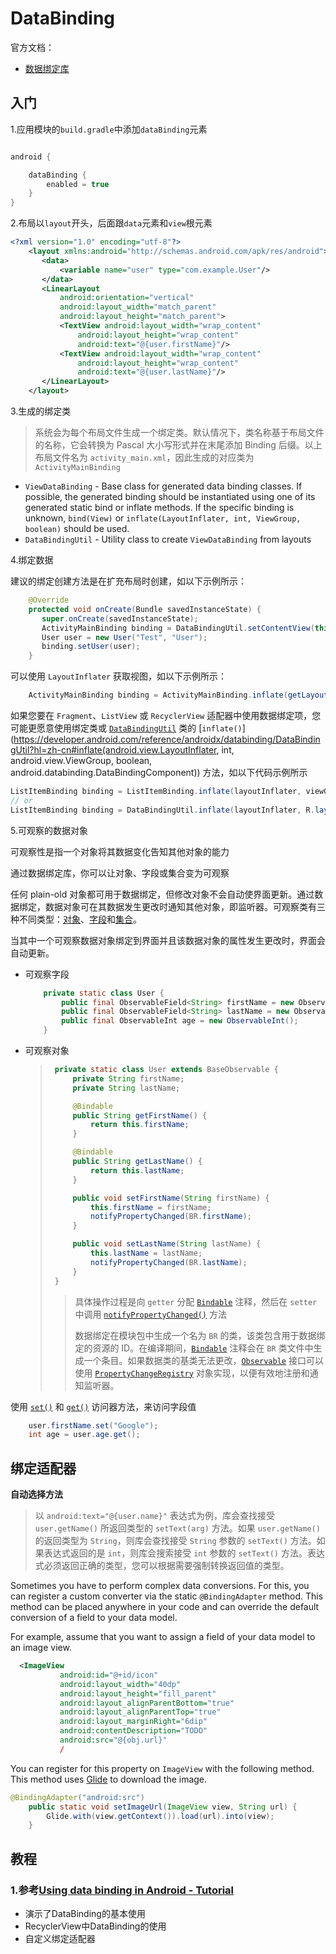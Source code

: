 # DataBinding

官方文档：

+ [数据绑定库](https://developer.android.com/topic/libraries/data-binding)



## 入门

1.应用模块的`build.gradle`中添加`dataBinding`元素

```groovy

android {

    dataBinding {
        enabled = true
    }
}
```

2.布局以`layout`开头，后面跟`data`元素和`view`根元素

```xml
<?xml version="1.0" encoding="utf-8"?>
    <layout xmlns:android="http://schemas.android.com/apk/res/android">
       <data>
           <variable name="user" type="com.example.User"/>
       </data>
       <LinearLayout
           android:orientation="vertical"
           android:layout_width="match_parent"
           android:layout_height="match_parent">
           <TextView android:layout_width="wrap_content"
               android:layout_height="wrap_content"
               android:text="@{user.firstName}"/>
           <TextView android:layout_width="wrap_content"
               android:layout_height="wrap_content"
               android:text="@{user.lastName}"/>
       </LinearLayout>
    </layout>
```

3.生成的绑定类

> 系统会为每个布局文件生成一个绑定类。默认情况下，类名称基于布局文件的名称，它会转换为 Pascal 大小写形式并在末尾添加 Binding 后缀。以上布局文件名为 `activity_main.xml`，因此生成的对应类为 `ActivityMainBinding`

+ `ViewDataBinding` - Base class for generated data binding classes. If possible, the generated binding should be instantiated using one of its generated static bind or inflate methods. If the specific binding is unknown, `bind(View)` or `inflate(LayoutInflater, int, ViewGroup, boolean)` should be used.
+ `DataBindingUtil` - Utility class to create `ViewDataBinding` from layouts



4.绑定数据

建议的绑定创建方法是在扩充布局时创建，如以下示例所示：

```java
    @Override
    protected void onCreate(Bundle savedInstanceState) {
       super.onCreate(savedInstanceState);
       ActivityMainBinding binding = DataBindingUtil.setContentView(this, R.layout.activity_main);
       User user = new User("Test", "User");
       binding.setUser(user);
    }
```

可以使用 `LayoutInflater` 获取视图，如以下示例所示：

```java
    ActivityMainBinding binding = ActivityMainBinding.inflate(getLayoutInflater());
```

如果您要在 `Fragment`、`ListView` 或 `RecyclerView` 适配器中使用数据绑定项，您可能更愿意使用绑定类或 [`DataBindingUtil`](https://developer.android.com/reference/androidx/databinding/DataBindingUtil?hl=zh-cn) 类的 [`inflate()`](https://developer.android.com/reference/androidx/databinding/DataBindingUtil?hl=zh-cn#inflate(android.view.LayoutInflater, int, android.view.ViewGroup, boolean, android.databinding.DataBindingComponent)) 方法，如以下代码示例所示

```java
ListItemBinding binding = ListItemBinding.inflate(layoutInflater, viewGroup, false);
// or
ListItemBinding binding = DataBindingUtil.inflate(layoutInflater, R.layout.list_item, viewGroup, false);
```



5.可观察的数据对象

可观察性是指一个对象将其数据变化告知其他对象的能力

通过数据绑定库，你可以让对象、字段或集合变为可观察

任何 plain-old 对象都可用于数据绑定，但修改对象不会自动使界面更新。通过数据绑定，数据对象可在其数据发生更改时通知其他对象，即监听器。可观察类有三种不同类型：[对象](https://developer.android.com/topic/libraries/data-binding/observability?hl=zh-cn#observable_objects)、[字段](https://developer.android.com/topic/libraries/data-binding/observability?hl=zh-cn#observable_fields)和[集合](https://developer.android.com/topic/libraries/data-binding/observability?hl=zh-cn#observable_collections)。

当其中一个可观察数据对象绑定到界面并且该数据对象的属性发生更改时，界面会自动更新。

+ 可观察字段

  ```java
      private static class User {
          public final ObservableField<String> firstName = new ObservableField<>();
          public final ObservableField<String> lastName = new ObservableField<>();
          public final ObservableInt age = new ObservableInt();
      }
  ```

  

+ 可观察对象

  > ```java
  >  private static class User extends BaseObservable {
  >      private String firstName;
  >      private String lastName;
  > 
  >      @Bindable
  >      public String getFirstName() {
  >          return this.firstName;
  >      }
  > 
  >      @Bindable
  >      public String getLastName() {
  >          return this.lastName;
  >      }
  > 
  >      public void setFirstName(String firstName) {
  >          this.firstName = firstName;
  >          notifyPropertyChanged(BR.firstName);
  >      }
  > 
  >      public void setLastName(String lastName) {
  >          this.lastName = lastName;
  >          notifyPropertyChanged(BR.lastName);
  >      }
  >  }
  > ```
  >
  > > 具体操作过程是向 `getter` 分配 [`Bindable`](https://developer.android.com/reference/android/databinding/Bindable?hl=zh-cn) 注释，然后在 `setter` 中调用 [`notifyPropertyChanged()`](https://developer.android.com/reference/android/databinding/BaseObservable?hl=zh-cn#notifypropertychanged) 方法
  > >
  > > 数据绑定在模块包中生成一个名为 `BR` 的类，该类包含用于数据绑定的资源的 ID。在编译期间，[`Bindable`](https://developer.android.com/reference/android/databinding/Bindable?hl=zh-cn) 注释会在 `BR` 类文件中生成一个条目。如果数据类的基类无法更改，[`Observable`](https://developer.android.com/reference/android/databinding/Observable?hl=zh-cn) 接口可以使用 [`PropertyChangeRegistry`](https://developer.android.com/reference/android/databinding/PropertyChangeRegistry?hl=zh-cn) 对象实现，以便有效地注册和通知监听器。



使用 [`set()`](https://developer.android.com/reference/android/databinding/ObservableField?hl=zh-cn#set) 和 [`get()`](https://developer.android.com/reference/android/databinding/ObservableField?hl=zh-cn#get) 访问器方法，来访问字段值

```java
    user.firstName.set("Google");
    int age = user.age.get();
```



## 绑定适配器

**自动选择方法**

> 以 `android:text="@{user.name}"` 表达式为例，库会查找接受 `user.getName()` 所返回类型的 `setText(arg)` 方法。如果 `user.getName()` 的返回类型为 `String`，则库会查找接受 `String` 参数的 `setText()` 方法。如果表达式返回的是 `int`，则库会搜索接受 `int` 参数的 `setText()` 方法。表达式必须返回正确的类型，您可以根据需要强制转换返回值的类型。

Sometimes you have to perform complex data conversions. For this, you can register a custom converter via the static `@BindingAdapter` method. This method can be placed anywhere in your code and can override the default conversion of a field to your data model.

For example, assume that you want to assign a field of your data model to an image view.

```xml
  <ImageView
           android:id="@+id/icon"
           android:layout_width="40dp"
           android:layout_height="fill_parent"
           android:layout_alignParentBottom="true"
           android:layout_alignParentTop="true"
           android:layout_marginRight="6dip"
           android:contentDescription="TODO"
           android:src="@{obj.url}"
           /
```

You can register for this property on `ImageView` with the following method. This method uses [Glide](https://www.vogella.com/tutorials/AndroidHandlingImages/article.html) to download the image.

```java
@BindingAdapter("android:src")
    public static void setImageUrl(ImageView view, String url) {
        Glide.with(view.getContext()).load(url).into(view);
    }
```



## 教程

### 1.参考[Using data binding in Android - Tutorial](https://www.vogella.com/tutorials/AndroidDatabinding/article.html)

+ 演示了DataBinding的基本使用
+ RecyclerView中DataBinding的使用
+ 自定义绑定适配器







































